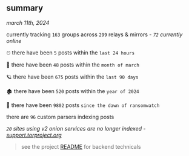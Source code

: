 
## summary
_march 11th, 2024_

currently tracking `163` groups across `299` relays & mirrors - _`72` currently online_

⏲ there have been `5` posts within the `last 24 hours`

🦈 there have been `48` posts within the `month of march`

🪐 there have been `675` posts within the `last 90 days`

🏚 there have been `520` posts within the `year of 2024`

🦕 there have been `9802` posts `since the dawn of ransomwatch`

there are `96` custom parsers indexing posts

_`20` sites using v2 onion services are no longer indexed - [support.torproject.org](https://support.torproject.org/onionservices/v2-deprecation/)_

> see the project [README](https://github.com/joshhighet/ransomwatch#ransomwatch--) for backend technicals
